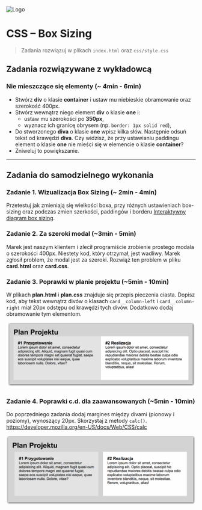 <img alt="Logo" src="http://coderslab.pl/svg/logo-coderslab.svg" width="400">

# CSS &ndash; Box Sizing

> Zadania rozwiązuj w plikach ```index.html``` oraz ```css/style.css```

## Zadania rozwiązywane z wykładowcą

### Nie mieszczące się elementy (~ 4min - 6min)

* Stwórz **div** o klasie **container** i ustaw mu niebieskie obramowanie oraz szerokość 400px.
* Stwórz wewnątrz niego element **div** o klasie **one** i:
    * ustaw mu szerokości po __350px__,
    * wyznacz ich granicę obrysem (np. ```border: 1px solid red```),
* Do stworzonego  **diva** o klasie **one** wpisz kilka słów. Następnie odsuń tekst od krawędzi **diva**. Czy widzisz, że przy ustawianiu paddingu element o klasie **one** nie mieści się w elemencie o klasie **container**?
* Zniweluj to powiększanie.


-------------------------------------------------------------------------------

## Zadania do samodzielnego wykonania

### Zadanie 1. Wizualizacja Box Sizing (~ 2min - 4min)
Przetestuj jak zmieniają się wielkości boxa, przy różnych ustawieniach box-sizing oraz podczas zmien szerkości, paddingów i borderu
[Interaktywny diagram box sizing](http://codepen.io/carolineartz/full/ogVXZj/).

### Zadanie 2. Za szeroki modal (~3min - 5min)

Marek jest naszym klientem i zlecił programiście zrobienie prostego modala o szerokości 400px. Niestety kod, który otrzymał, jest wadliwy. Marek zgłosił problem, że modal jest za szeroki. Rozwiąż ten problem w pliku **card.html** oraz **card.css**.

### Zadanie 3. Poprawki w planie projektu (~5min - 10min)

W plikach **plan.html** i **plan.css** znajduje się przepis pieczenia ciasta. Dopisz kod, aby tekst wewnątrz divów o klasach `card__column-left` i `card__column-right` miał 20px odstępu od krawędzi tych divów. Dodatkowo dodaj obramowanie tym elementom.


![zad3](images/zad3.png)

### Zadanie 4. Poprawki c.d. **dla zaawansowanych** (~5min - 10min)

Do poprzedniego zadania dodaj margines między divami (pionowy i poziomy), wynoszący 20px. Skorzystaj z metody `calc()`. https://developer.mozilla.org/en-US/docs/Web/CSS/calc

![zad4](images/zad4.png)
